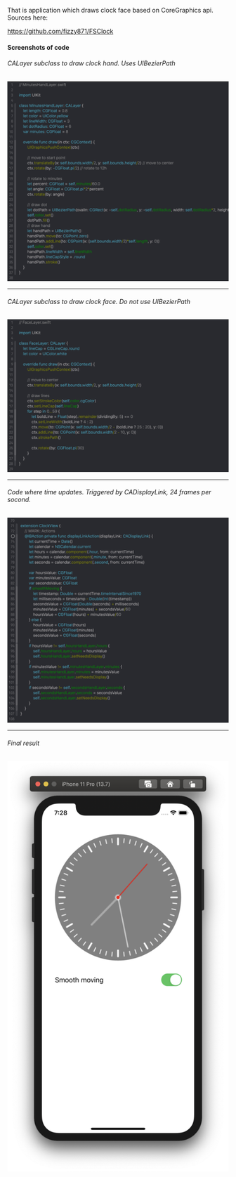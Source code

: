 That is application which draws clock face based on CoreGraphics api. Sources here:

https://github.com/fizzy871/FSClock



#### Screenshots of code

###### CALayer subclass to draw clock hand. Uses UIBezierPath

![](code_examples_img/hand.png)

-------

###### CALayer subclass to draw clock face. Do not use UIBezierPath

![](code_examples_img/face.png)

------

###### Code where time updates. Triggered by CADisplayLink, 24 frames per socond.

![](code_examples_img/time.png)

-----

###### Final result

![](code_examples_img/clock_app.png)